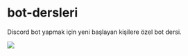 # bot-dersleri
Discord bot yapmak için yeni başlayan kişilere özel bot dersi.


<img src="https://cdn.discordapp.com/attachments/791383400664793098/797003351564353576/standard.gif">
